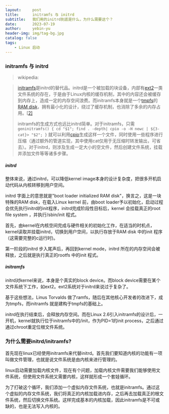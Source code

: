 ```yaml
---
layout:     post
title:      initramfs 与 initrd
subtitle:   我们用的initrd到底是什么，为什么需要这个？
date:       2023-07-19
author:     yebin-yu
header-img: img/tag-bg.jpg
catalog: false
tags:
    - Linux 启动
---
```


### initramfs 与 initrd

> wikipedia: 

> [initramfs](https://zh.wikipedia.org/w/index.php?title=Initramfs&action=edit&redlink=1)是initrd的替代品。initrd是一个被加载的块设备，内部有[ext2](https://zh.wikipedia.org/wiki/Ext2)一类文件系统的存在，于是由于Linux内核的缓存机制，其中的内容还会被缓存到内存上，造成一定的内存空间浪费。而initramfs本身就是一个[tmpfs](https://zh.wikipedia.org/wiki/Tmpfs)的[RAM disk](https://zh.wikipedia.org/wiki/RAM_disk)，拥有最小化的设计，绕过了缓存机制，也消除了多余的内存占用。[[2\]](https://zh.wikipedia.org/wiki/Initrd#cite_note-2)
>
> initramfs的生成方式也远比initrd简单。对于initramfs，只需 `geninitramfs() { cd "$1"; find . -depth| cpio -o -H newc | ${3-cat}> "$2"; }` 就可以利用[cpio](https://zh.wikipedia.org/wiki/Cpio)生成这样一个文件，同时使用一些程序进行压缩（通过额外的管道实现，其中使用cat仅用于无压缩时转发输出，可省去）。对于initrd，则涉及生成一定大小的空文件，然后创建文件系统，挂载并添加文件等等诸多步骤。

##### initrd

整体来说，通过initrd，可以降低kernel image本身的设计复杂度，把很多开机启动代码从内核转移到用户空间。

initrd 字面上的意思就是"boot loader initialized RAM disk"，换言之，这是一块特殊的RAM disk，在载入Linux kernel 前，由boot loader予以初始化，启动过程会优先执行initrd的init程序，initrd完成阶段性目标后，kernel 会挂载真正的root file system ，并执行/sbin/init 程式。

首先，由kernel在内核空间完成与硬件相关的初始化工作，在适当的时机点，kernel读取并挂载initrd，切换到用户空间，以执行存放于RAM disk 中的init 程序（这需要完整的c运行时)。

第一阶段的initrd 步入尾声后，再回到kernel mode，initrd 所在的内存空间会被释放，之后就是执行真正的rootfs 中的init 程式。

##### initramfs

initrd对kernel来说，本身是个真实的block device。而block device需要在某个文件系统下工作，如ext2。ext2系统对于initrd来说过于复杂了。

基于这些想法，Linus Torvalds 做了ramfs，随后在其他核心开发者的改进下，成为tmpfs，而initramfs 就是建构于tmpfs的基础上。

initrd在执行结束后，会释放内存空间。而在Linux 2.6引入initramfs的设计后，一开机，kernel就执行位于initramfs中的/init，作为PID=1的init process，之后通过通过chroot重定位根文件系统。




### 为什么需要initrd/initramfs?

首先现在linux已经使用initramfs来代替initrd。首先我们要知道内核的功能有一项叫做文件管理，也就是说文件系统是由内核来进行管理的。

linux启动需要加载内核文件，现在有个问题，加载内核文件需要我们能够使用文件系统，但使用文件系统又需要内核，这样就形成一个套娃循环。

为了打破这个循环，我们添加一个虚拟内存文件系统，也就是initramfs。通过这个虚拟的内存文件系统，我们将真正的内核加载进内存，之后再去加载真正的根文件系统，然后切换文件系统。这样完成基本的内核加载，因此initramfs是不可或缺的，也是无法写入内核的。
